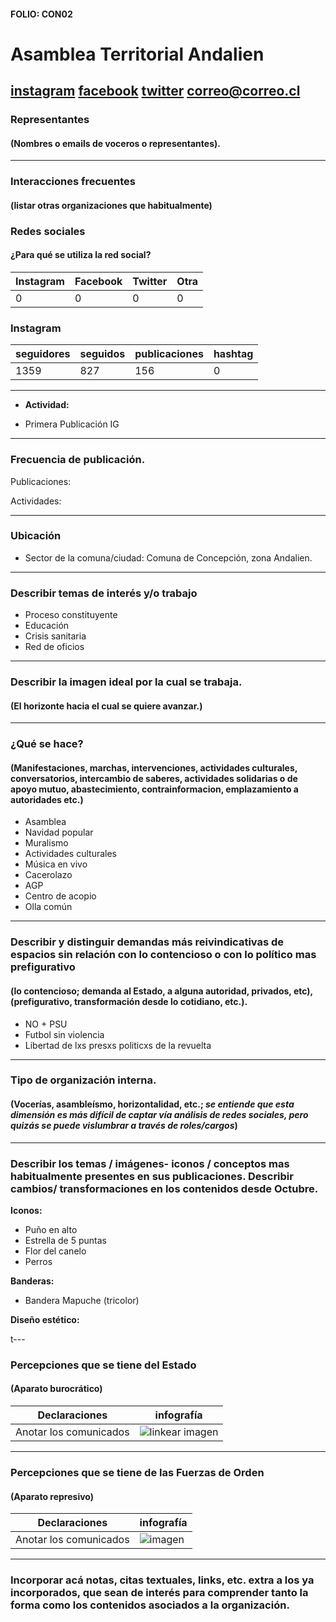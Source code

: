 #### FOLIO: CON02
# Asamblea Territorial Andalien

[instagram](https://www.instagram.com/asambleaterritorialandalien/)
[facebook](https://www.facebook.com/Asamblea-territorial-andalien-112157600261144)
[twitter]()
<correo@correo.cl>
---

### Representantes
#### (Nombres o emails de voceros o representantes).

---
### Interacciones frecuentes
#### (listar otras organizaciones que habitualmente)

### Redes sociales
#### ¿Para qué se utiliza la red social?
| Instagram | Facebook | Twitter | Otra 
|---|---|---|---|
|0|0|0| 0|

### **Instagram**
| seguidores | seguidos | publicaciones | hashtag |
|---|---|---|---|
|1359|827|156|0|

---

* **Actividad:**   

* Primera Publicación IG

---
### Frecuencia de publicación.

Publicaciones:

Actividades:

---
### Ubicación
* Sector de la comuna/ciudad: Comuna de Concepción, zona Andalien. 

---
### Describir temas de interés y/o trabajo

* Proceso constituyente
* Educación
* Crisis sanitaria
* Red de oficios


---
### Describir la imagen ideal por la cual se trabaja.
#### (El horizonte hacia el cual se quiere avanzar.)

---
### ¿Qué se hace?
#### (Manifestaciones, marchas, intervenciones, actividades culturales, conversatorios, intercambio de saberes, actividades solidarias o de apoyo mutuo, abastecimiento, contrainformacion, emplazamiento a autoridades etc.)

* Asamblea
* Navidad popular
* Muralismo
* Actividades culturales
* Música en vivo
* Cacerolazo
* AGP
* Centro de acopio
* Olla común

---
### Describir y distinguir demandas más reivindicativas de espacios sin relación con lo contencioso o con lo político mas prefigurativo
#### (lo contencioso; demanda al Estado, a alguna autoridad, privados, etc), (prefigurativo, transformación desde lo cotidiano, etc.).

* NO + PSU
* Futbol sin violencia
* Libertad de lxs presxs politicxs de la revuelta 
---
### Tipo de organización interna.
#### (Vocerías, asambleísmo, horizontalidad, etc.; *se entiende que esta dimensión es más difícil de captar vía análisis de redes sociales, pero quizás se puede vislumbrar a través de roles/cargos*)

---
### Describir los temas / imágenes- iconos / conceptos mas habitualmente presentes en sus publicaciones. Describir cambios/ transformaciones en los contenidos desde Octubre.

**Iconos:**

* Puño en alto
* Estrella de 5 puntas
* Flor del canelo
* Perros

**Banderas:**

* Bandera Mapuche (tricolor)

**Diseño estético:**

>

t---
### Percepciones que se tiene del Estado
#### (Aparato burocrático)

| Declaraciones | infografía | 
|---|---|
|Anotar los comunicados | ![linkear imagen]() |

---
### Percepciones que se tiene de las Fuerzas de Orden
#### (Aparato represivo)

| Declaraciones | infografía | 
|---|---|
|Anotar los comunicados | ![imagen]() |

---
### Incorporar acá notas, citas textuales, links, etc. extra a los ya incorporados, que sean de interés para comprender tanto la forma como los contenidos asociados a la organización.

